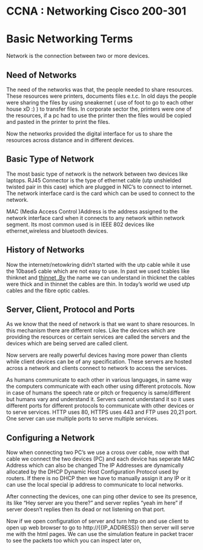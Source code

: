 # CCNA : Networking Cisco 200-301

# Basic Networking Terms

Network is the connection between two or more devices.

## Need of Networks

The need of the networks was that, the people needed to share resources. These resources were printers, documents files e.t.c. In old days the people were sharing the files by using sneakernet ( use of foot to go to each other house xD :) ) to transfer files. In corporate sector the, printers were one of the resources, if a pc had to use the printer then the files would be copied and pasted in the printer to print the files.

Now the networks provided the digital interface for us to share the resources across distance and in different devices.

## Basic Type of Network

The most basic type of network is the network between two devices like laptops. RJ45 Connector is the type of ethernet cable (utp unshielded twisted pair in this case) which are plugged in NIC’s to connect to internet. The network interface card is the card which can be used to connect to the network. 

MAC (Media Access Control )Address is the address assigned to the network interface card when it connects to any network within network segment. Its most common used is in IEEE 802 devices like ethernet,wireless and bluetooth devices.

## History of Networks

Now the internetr/netowkring didn’t started with the utp cable while it use the 10base5 cable which are not easy to use. In past we used tcables like thinknet and [thinnet .By](http://thinnet.By) the name we can understand in thicknet the cables were thick and in thinnet the cables are thin. In today’s world we used utp cables and the fibre optic cables.

## Server, Client, Protocol and Ports

As we know that the need of network is that we want to share resources. In this mechanism there are different roles. Like the devices which are providing the resources or certain services are called the servers and the devices which are being served are called client.

Now servers are really powerful devices having more power than clients while client devices can be of any specification. These servers are hosted across a network and clients connect to network to access the services. 

As humans communicate to each other in various languages, in same way the computers communicate with each other using different protocols. Now in case of humans the speech rate or pitch or frequency is same/different but humans vary and understand it. Servers cannot understand it so it uses different ports for different protocols to communicate with other devices or to serve services. HTTP uses 80, HTTPS uses 443 and FTP uses 20,21 port. One server can use multiple ports to serve multiple services.

## Configuring a Network

Now when connecting two PC’s we use a cross over cable, now with that cable we connect the two devices (PC) and each device has seperate MAC Address which can also be changed The IP Addresses are dynamically allocated by the DHCP Dynamic Host Configuration Protocol used by routers. If there is no DHCP then we have to manually assign it any IP or it can use the local special ip address to communicate to local networks.

After connecting the devices, one can ping other device to see its presence, its like “Hey server are you there?” and server replies “yeah im here” if server doesn’t replies then its dead or not listening on that port.

Now if we open configuration of server and turn http on and use client to open up web browser to go to http://{{IP_ADDRESS}} then server will serve me with the html pages. We can use the simulation feature in packet tracer to see the packets too which you can inspect later on,